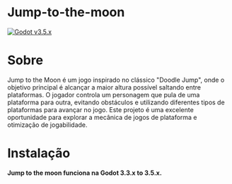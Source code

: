 # Jump-to-the-moon
[![Godot v3.5.x](https://img.shields.io/badge/Godot-3.5.x-blue)](https://godotengine.org/download/archive/3.5.3-stable/)


# Sobre

Jump to the Moon é um jogo inspirado no clássico "Doodle Jump", onde o objetivo principal é alcançar a maior altura possível saltando entre plataformas. O jogador controla um personagem que pula de uma plataforma para outra, evitando obstáculos e utilizando diferentes tipos de plataformas para avançar no jogo. Este projeto é uma excelente oportunidade para explorar a mecânica de jogos de plataforma e otimização de jogabilidade.

# Instalação

**Jump to the moon funciona na Godot 3.3.x to 3.5.x.**

